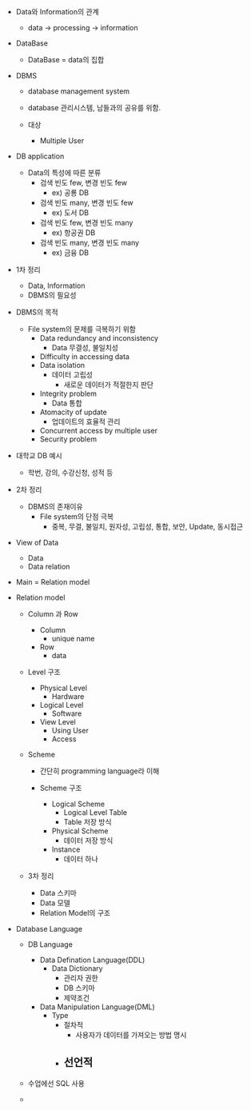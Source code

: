 - Data와 Information의 관계
	- data -> processing -> information
- DataBase
	- DataBase = data의 집합
- DBMS 
	- database management system
	- database 관리시스템, 남들과의 공유를 위함.
	
	- 대상
		- Multiple User
- DB application
	- Data의 특성에 따른 분류
		- 검색 빈도 few, 변경 빈도 few
			- ex) 공룡 DB
		- 검색 빈도 many, 변경 빈도 few
			- ex) 도서 DB
		-  검색 빈도 few, 변경 빈도 many
			- ex) 항공권 DB
		-  검색 빈도 many, 변경 빈도 many
			- ex) 금융 DB
-  1차 정리
	- Data, Information
	- DBMS의 필요성

- DBMS의 목적
	- File system의 문제를 극복하기 위함
		- Data redundancy and inconsistency
			- Data 무결성, 불일치성
		- Difficulty in accessing data
		- Data isolation
			- 데이터 고립성
				- 새로운 데이터가 적절한지 판단
		- Integrity problem
			- Data 통합
		- Atomacity of update
			- 업데이트의 효율적 관리
		- Concurrent access by multiple user
		- Security problem	
-  대학교 DB 예시
	- 학번, 강의, 수강신청, 성적 등
-  2차 정리
	- DBMS의 존재이유
		- File system의 단점 극복
			- 중복, 무결, 불일치, 원자성, 고립성, 통합, 보안, Update, 동시접근

- View of Data
	- Data
	- Data relation
- Main = Relation model
- Relation model
	- Column 과 Row
		- Column
			- unique name
		- Row
			- data
			
	- Level 구조
		- Physical Level
			- Hardware
		- Logical Level
			- Software
		- View Level
			- Using User
			- Access

	- Scheme
		- 간단히 programming language라 이해

		- Scheme 구조
			- Logical Scheme
				- Logical Level Table
				- Table 저장 방식
			- Physical Scheme
				- 데이터 저장 방식
			- Instance
				- 데이터 하나
	- 3차 정리
		- Data 스키마
		- Data 모델
		- Relation Model의 구조

- Database Language
	- DB Language
		- Data Defination Language(DDL)
			- Data Dictionary
				-  관리자 권한
				- DB 스키마
				- 제약조건
		- Data Manipulation Language(DML)
			- Type
				- 절차적
					- 사용자가 데이터를 가져오는 방법 명시
				- 선언적
					- 
			
	- 수업에선 SQL 사용

	- 
	

